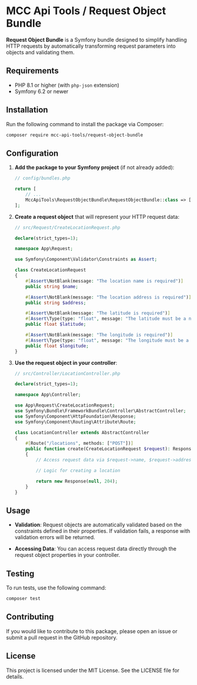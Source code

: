 # MCC Api Tools / Request Object Bundle

**Request Object Bundle** is a Symfony bundle designed to simplify handling HTTP requests by automatically transforming request parameters into objects and validating them.

## Requirements

- PHP 8.1 or higher (with `php-json` extension)
- Symfony 6.2 or newer

## Installation

Run the following command to install the package via Composer:

```bash
composer require mcc-api-tools/request-object-bundle
```

## Configuration

1. **Add the package to your Symfony project** (if not already added):

   ```php
   // config/bundles.php

   return [
       // ...
       MccApiTools\RequestObjectBundle\RequestObjectBundle::class => ['all' => true],
   ];
   ```

2. **Create a request object** that will represent your HTTP request data:

   ```php
   // src/Request/CreateLocationRequest.php

   declare(strict_types=1);

   namespace App\Request;

   use Symfony\Component\Validator\Constraints as Assert;

   class CreateLocationRequest
   {
       #[Assert\NotBlank(message: "The location name is required")]
       public string $name;

       #[Assert\NotBlank(message: "The location address is required")]
       public string $address;

       #[Assert\NotBlank(message: "The latitude is required")]
       #[Assert\Type(type: "float", message: "The latitude must be a number")]
       public float $latitude;

       #[Assert\NotBlank(message: "The longitude is required")]
       #[Assert\Type(type: "float", message: "The longitude must be a number")]
       public float $longitude;
   }
   ```

3. **Use the request object in your controller**:

   ```php
   // src/Controller/LocationController.php

   declare(strict_types=1);

   namespace App\Controller;

   use App\Request\CreateLocationRequest;
   use Symfony\Bundle\FrameworkBundle\Controller\AbstractController;
   use Symfony\Component\HttpFoundation\Response;
   use Symfony\Component\Routing\Attribute\Route;

   class LocationController extends AbstractController
   {
       #[Route("/locations", methods: ["POST"])]
       public function create(CreateLocationRequest $request): Response
       {
           // Access request data via $request->name, $request->address, $request->latitude, $request->longitude

           // Logic for creating a location

           return new Response(null, 204);
       }
   }
   ```

## Usage

- **Validation**: Request objects are automatically validated based on the constraints defined in their properties. If validation fails, a response with validation errors will be returned.

- **Accessing Data**: You can access request data directly through the request object properties in your controller.

## Testing

To run tests, use the following command:

```bash
composer test
```

## Contributing

If you would like to contribute to this package, please open an issue or submit a pull request in the GitHub repository.

## License

This project is licensed under the MIT License. See the LICENSE file for details.
